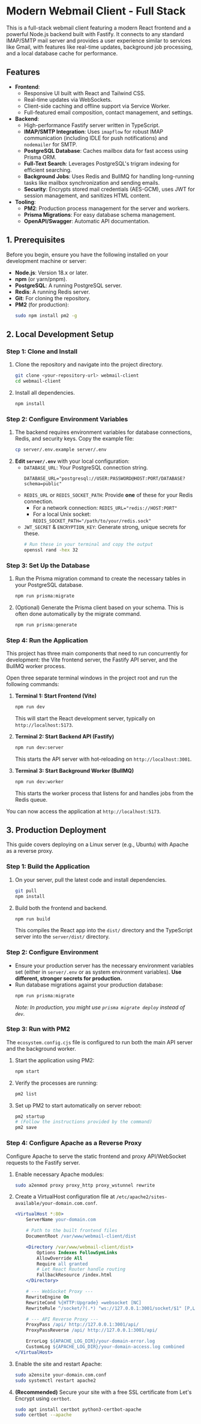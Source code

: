 # Modern Webmail Client - Full Stack

This is a full-stack webmail client featuring a modern React frontend and a powerful Node.js backend built with Fastify. It connects to any standard IMAP/SMTP mail server and provides a user experience similar to services like Gmail, with features like real-time updates, background job processing, and a local database cache for performance.

## Features

- **Frontend**:
    -   Responsive UI built with React and Tailwind CSS.
    -   Real-time updates via WebSockets.
    -   Client-side caching and offline support via Service Worker.
    -   Full-featured email composition, contact management, and settings.
- **Backend**:
    -   High-performance Fastify server written in TypeScript.
    -   **IMAP/SMTP Integration**: Uses `imapflow` for robust IMAP communication (including IDLE for push notifications) and `nodemailer` for SMTP.
    -   **PostgreSQL Database**: Caches mailbox data for fast access using Prisma ORM.
    -   **Full-Text Search**: Leverages PostgreSQL's trigram indexing for efficient searching.
    -   **Background Jobs**: Uses Redis and BullMQ for handling long-running tasks like mailbox synchronization and sending emails.
    -   **Security**: Encrypts stored mail credentials (AES-GCM), uses JWT for session management, and sanitizes HTML content.
- **Tooling**:
    -   **PM2**: Production process management for the server and workers.
    -   **Prisma Migrations**: For easy database schema management.
    -   **OpenAPI/Swagger**: Automatic API documentation.

## 1. Prerequisites

Before you begin, ensure you have the following installed on your development machine or server:

-   **Node.js**: Version 18.x or later.
-   **npm** (or yarn/pnpm).
-   **PostgreSQL**: A running PostgreSQL server.
-   **Redis**: A running Redis server.
-   **Git**: For cloning the repository.
-   **PM2** (for production):
    ```bash
    sudo npm install pm2 -g
    ```

## 2. Local Development Setup

### Step 1: Clone and Install

1.  Clone the repository and navigate into the project directory.
    ```bash
    git clone <your-repository-url> webmail-client
    cd webmail-client
    ```
2.  Install all dependencies.
    ```bash
    npm install
    ```

### Step 2: Configure Environment Variables

1.  The backend requires environment variables for database connections, Redis, and security keys. Copy the example file:
    ```bash
    cp server/.env.example server/.env
    ```
2.  **Edit `server/.env`** with your local configuration:
    -   `DATABASE_URL`: Your PostgreSQL connection string.
        ```
        DATABASE_URL="postgresql://USER:PASSWORD@HOST:PORT/DATABASE?schema=public"
        ```
    -   `REDIS_URL` or `REDIS_SOCKET_PATH`: Provide **one** of these for your Redis connection.
        - For a network connection: `REDIS_URL="redis://HOST:PORT"`
        - For a local Unix socket: `REDIS_SOCKET_PATH="/path/to/your/redis.sock"`
    -   `JWT_SECRET` & `ENCRYPTION_KEY`: Generate strong, unique secrets for these.
        ```bash
        # Run these in your terminal and copy the output
        openssl rand -hex 32
        ```

### Step 3: Set Up the Database

1.  Run the Prisma migration command to create the necessary tables in your PostgreSQL database.
    ```bash
    npm run prisma:migrate
    ```
2.  (Optional) Generate the Prisma client based on your schema. This is often done automatically by the migrate command.
    ```bash
    npm run prisma:generate
    ```

### Step 4: Run the Application

This project has three main components that need to run concurrently for development: the Vite frontend server, the Fastify API server, and the BullMQ worker process.

Open three separate terminal windows in the project root and run the following commands:

1.  **Terminal 1: Start Frontend (Vite)**
    ```bash
    npm run dev
    ```
    This will start the React development server, typically on `http://localhost:5173`.

2.  **Terminal 2: Start Backend API (Fastify)**
    ```bash
    npm run dev:server
    ```
    This starts the API server with hot-reloading on `http://localhost:3001`.

3.  **Terminal 3: Start Background Worker (BullMQ)**
    ```bash
    npm run dev:worker
    ```
    This starts the worker process that listens for and handles jobs from the Redis queue.

You can now access the application at `http://localhost:5173`.

## 3. Production Deployment

This guide covers deploying on a Linux server (e.g., Ubuntu) with Apache as a reverse proxy.

### Step 1: Build the Application

1.  On your server, pull the latest code and install dependencies.
    ```bash
    git pull
    npm install
    ```
2.  Build both the frontend and backend.
    ```bash
    npm run build
    ```
    This compiles the React app into the `dist/` directory and the TypeScript server into the `server/dist/` directory.

### Step 2: Configure Environment

-   Ensure your production server has the necessary environment variables set (either in `server/.env` or as system environment variables). **Use different, stronger secrets for production.**
-   Run database migrations against your production database:
    ```bash
    npm run prisma:migrate
    ```
    *Note: In production, you might use `prisma migrate deploy` instead of `dev`.*

### Step 3: Run with PM2

The `ecosystem.config.cjs` file is configured to run both the main API server and the background worker.

1.  Start the application using PM2:
    ```bash
    npm start
    ```
2.  Verify the processes are running:
    ```bash
    pm2 list
    ```
3.  Set up PM2 to start automatically on server reboot:
    ```bash
    pm2 startup
    # (Follow the instructions provided by the command)
    pm2 save
    ```

### Step 4: Configure Apache as a Reverse Proxy

Configure Apache to serve the static frontend and proxy API/WebSocket requests to the Fastify server.

1.  Enable necessary Apache modules:
    ```bash
    sudo a2enmod proxy proxy_http proxy_wstunnel rewrite
    ```
2.  Create a VirtualHost configuration file at `/etc/apache2/sites-available/your-domain.com.conf`.

    ```apache
    <VirtualHost *:80>
        ServerName your-domain.com

        # Path to the built frontend files
        DocumentRoot /var/www/webmail-client/dist

        <Directory /var/www/webmail-client/dist>
            Options Indexes FollowSymLinks
            AllowOverride All
            Require all granted
            # Let React Router handle routing
            FallbackResource /index.html
        </Directory>

        # --- WebSocket Proxy ---
        RewriteEngine On
        RewriteCond %{HTTP:Upgrade} =websocket [NC]
        RewriteRule ^/socket/?(.*) "ws://127.0.0.1:3001/socket/$1" [P,L]

        # --- API Reverse Proxy ---
        ProxyPass /api/ http://127.0.0.1:3001/api/
        ProxyPassReverse /api/ http://127.0.0.1:3001/api/

        ErrorLog ${APACHE_LOG_DIR}/your-domain-error.log
        CustomLog ${APACHE_LOG_DIR}/your-domain-access.log combined
    </VirtualHost>
    ```

3.  Enable the site and restart Apache:
    ```bash
    sudo a2ensite your-domain.com.conf
    sudo systemctl restart apache2
    ```

4.  **(Recommended)** Secure your site with a free SSL certificate from Let's Encrypt using `certbot`.
    ```bash
    sudo apt install certbot python3-certbot-apache
    sudo certbot --apache
    ```